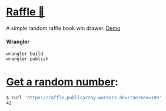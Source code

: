 # [Raffle 🎲](https://raffle.publicarray.workers.dev/)

A simple random raffle book win drawer. [Demo](https://raffle.publicarray.workers.dev/)

#### Wrangler

```
wrangler build
wrangler publish
```

# [Get a random number](https://raffle.publicarray.workers.dev/ran?max=100):

```sh
$ curl 'https://raffle.publicarray.workers.dev/ran?max=100'
42
```
